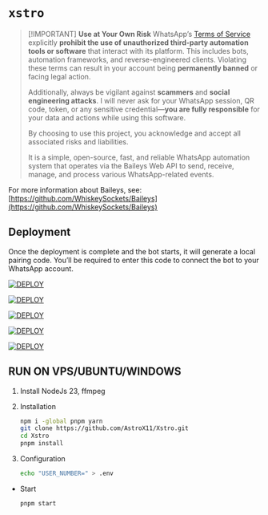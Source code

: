 # `xstro`

> \[!IMPORTANT]
> **Use at Your Own Risk**
> WhatsApp’s [Terms of Service](https://www.whatsapp.com/legal/terms-of-service) explicitly **prohibit the use of unauthorized third-party automation tools or software** that interact with its platform. This includes bots, automation frameworks, and reverse-engineered clients. Violating these terms can result in your account being **permanently banned** or facing legal action.
>
> Additionally, always be vigilant against **scammers** and **social engineering attacks**. I will never ask for your WhatsApp session, QR code, token, or any sensitive credential—**you are fully responsible** for your data and actions while using this software.
>
> By choosing to use this project, you acknowledge and accept all associated risks and liabilities.
>
> It is a simple, open-source, fast, and reliable WhatsApp automation system that operates via the Baileys Web API to send, receive, manage, and process various WhatsApp-related events.

For more information about Baileys, see:
[https://github.com/WhiskeySockets/Baileys](https://github.com/WhiskeySockets/Baileys)

## Deployment

Once the deployment is complete and the bot starts, it will generate a local pairing code. You’ll be required to enter this code to connect the bot to your WhatsApp account.

<a href='https://www.heroku.com/deploy?template=https://github.com/AstroX11/Xstro' target="_blank"><img alt='DEPLOY' src='https://img.shields.io/badge/-Heroku-black?style=for-the-badge&logo=heroku&logoColor=white'/></a>

<a href='https://app.koyeb.com/deploy?name=xstro&repository=AstroX11%2FXstro&branch=stable&builder=dockerfile&instance_type=free&instances_min=0&autoscaling_sleep_idle_delay=300&env%5BUSER_NUMBER%5D=' target="_blank"><img alt='DEPLOY' src='https://img.shields.io/badge/-Koyeb-black?style=for-the-badge&logo=koyeb&logoColor=white'/></a>

<a href='https://render.com/deploy?repo=https://github.com/AstroX11/Xstro' target="_blank"><img alt='DEPLOY' src='https://img.shields.io/badge/-Render-black?style=for-the-badge&logo=render&logoColor=white'/></a>

<a href='https://pterodactyl.io/' target="_blank"><img alt='DEPLOY' src='https://img.shields.io/badge/-Panel-black?style=for-the-badge&logo=pterodactyl&logoColor=white'/></a>

<a href='https://replit.com/github/AstroX11/Xstro' target="_blank"><img alt='DEPLOY' src='https://img.shields.io/badge/-Replit-black?style=for-the-badge&logo=Replit&logoColor=white'/></a>

## RUN ON VPS/UBUNTU/WINDOWS

1. Install NodeJs 23, ffmpeg
2. Installation

   ```bash
   npm i -global pnpm yarn
   git clone https://github.com/AstroX11/Xstro.git
   cd Xstro
   pnpm install
   ```

3. Configuration

   ```bash
   echo "USER_NUMBER=" > .env
   ```

- Start

  ```bash
  pnpm start
  ```
